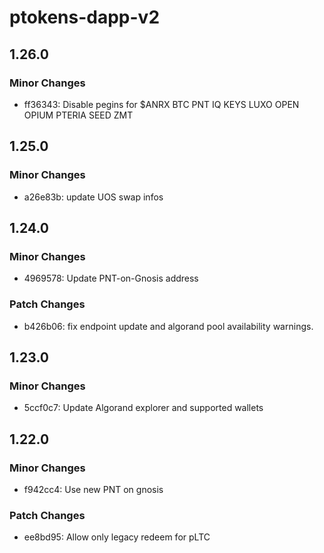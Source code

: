 # ptokens-dapp-v2

## 1.26.0

### Minor Changes

- ff36343: Disable pegins for $ANRX BTC PNT IQ KEYS LUXO OPEN OPIUM PTERIA SEED ZMT

## 1.25.0

### Minor Changes

- a26e83b: update UOS swap infos

## 1.24.0

### Minor Changes

- 4969578: Update PNT-on-Gnosis address

### Patch Changes

- b426b06: fix endpoint update and algorand pool availability warnings.

## 1.23.0

### Minor Changes

- 5ccf0c7: Update Algorand explorer and supported wallets

## 1.22.0

### Minor Changes

- f942cc4: Use new PNT on gnosis

### Patch Changes

- ee8bd95: Allow only legacy redeem for pLTC
